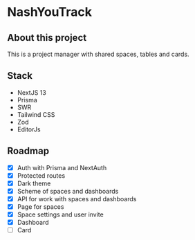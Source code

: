 # NashYouTrack

## About this project

This is a project manager with shared spaces, tables and cards.

## Stack

- NextJS 13
- Prisma
- SWR
- Tailwind CSS
- Zod
- EditorJs

## Roadmap

- [x] Auth with Prisma and NextAuth
- [x] Protected routes
- [x] Dark theme
- [x] Scheme of spaces and dashboards
- [x] API for work with spaces and dashboards
- [x] Page for spaces
- [x] Space settings and user invite
- [x] Dashboard
- [ ] Card